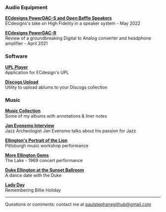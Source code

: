 
### Audio Equipment

**[ECdesigns PowerDAC-S and Open Baffle Speakers](powerDAC-S)**    
ECdesigns's take on High Fidelity in a speaker system - May 2022

**[ECdesigns PowerDAC-R](PDR-Preview)**    
Review of a groundbreaking Digital to Analog converter and headphone amplifier - April 2021

### Software

**[UPL Player](https://github.com/paulstephane/UPLPlayer)**    
Application for ECdesign's UPL



**[Discogs Upload](discogs_upload)**    
Utility to upload ablums to your Discogs collection

### Music

**[Music Collection](https://paulstephane.github.io/collection)**     
Some of my albums with annotations & liner notes

**[Jan Evensmo Interview](JanEvensmo)**    
Jazz Archeologist Jan Evensmo talks about his passion for Jazz


**[Ellington's Portrait of the Lion](Portrait)**    
Pittsburgh music workshop performance


**[More Ellington Gems](TheLake)**    
The Lake - 1969 concert performance


**[Duke Ellington at the Sunset Ballroom](Sunset)**    
A dance date with the Duke

**[Lady Day](LadyDay)**    
Remembering Billie Holiday


---

Questions or comments: contact me at paulstephanegithub@gmail.com
